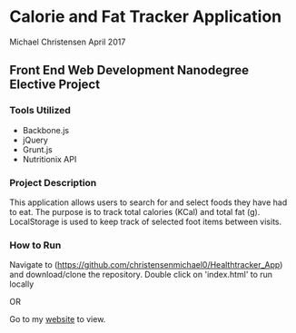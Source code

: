 # Calorie and Fat Tracker Application
Michael Christensen
April 2017

Front End Web Development Nanodegree Elective Project
------------------------------------------------

### Tools Utilized
* Backbone.js 
* jQuery 
* Grunt.js
* Nutritionix API

### Project Description
This application allows users to search for and select foods they have had to eat. The purpose is to track total calories (KCal) and total fat (g). LocalStorage is used to keep track of selected foot items between visits.

### How to Run
Navigate to (https://github.com/christensenmichael0/Healthtracker_App) and download/clone the repository. Double click on 'index.html' to run locally

OR

Go to my [website](http://christensenmichael0.github.io/Healthtracker_App/) to view.

